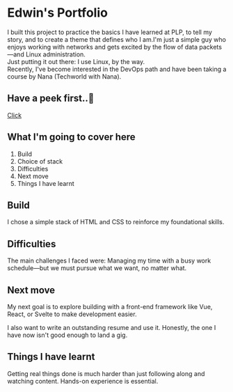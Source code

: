 # Edwin's Portfolio

I built this project to practice the basics I have learned at PLP, to tell my story, and to create a theme that defines who I am.I'm just a simple guy who enjoys working with networks and gets excited by the flow of data packets—and Linux administration.  
Just putting it out there: I use Linux, by the way.  
Recently, I've become interested in the DevOps path and have been taking a course by Nana (Techworld with Nana).

## Have a peek first..👀 

[Click](https://codewin1.github.io/plp-hackathon/)


## What I'm going to cover here

1. Build
2. Choice of stack
3. Difficulties
4. Next move
5. Things I have learnt

## Build

I chose a simple stack of HTML and CSS to reinforce my foundational skills.

## Difficulties

The main challenges I faced were:
 Managing my time with a busy work schedule—but we must pursue what we want, no matter what.

## Next move

My next goal is to explore building with a front-end framework like Vue, React, or Svelte to make development easier.

I also want to write an outstanding resume and use it. Honestly, the one I have now isn't good enough to land a gig.

## Things I have learnt

Getting real things done is much harder than just  following along and watching content. Hands-on experience is essential.

